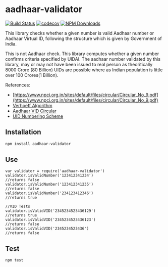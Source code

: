 # aadhaar-validator

[![Build Status](https://travis-ci.org/dinsaw/aadhaar-validator.svg?branch=master)](https://travis-ci.org/dinsaw/aadhaar-validator) [![codecov](https://codecov.io/gh/dinsaw/aadhaar-validator/branch/master/graph/badge.svg)](https://codecov.io/gh/dinsaw/aadhaar-validator) [![NPM Downloads][downloads-image]][downloads-url]

This library checks whether a given number is valid Aadhaar number or Aadhaar Virtual ID, following the structure which is given by Government of India.

This is not Aadhaar check. This library computes whether a given number confirms criteria specified by UIDAI. The aadhaar number validated by this library, may or may not have been issued to real person as theoritically 8000 Crore (80 Billion) UIDs are possible where as Indian population is little over 100 Crores(1 Billion).


References:
- [https://www.npci.org.in/sites/default/files/circular/Circular_No_9.pdf](https://www.npci.org.in/sites/default/files/circular/Circular_No_9.pdf)
- [Verhoeff Algorithm](https://en.wikipedia.org/wiki/Verhoeff_algorithm)
- [Aadhaar VID Circular](https://uidai.gov.in/images/resource/UIDAI_Circular_11012018.pdf)
- [UID Numbering Scheme](https://archive.org/details/Aadhaar_numbering_scheme/)

Installation
------------------

```bash
npm install aadhaar-validator
```

Use
------------------
```node
var validator = require('aadhaar-validator')
validator.isValidNumber('123412341234')
//returns false
validator.isValidNumber('123412341235')
//returns false
validator.isValidNumber('234123412346')
//returns true

//VID Tests
validator.isValidVID('2345234523436129')
//returns true
validator.isValidVID('2345234523436123')
//returns false
validator.isValidVID('2345234523436')
//returns false
```

Test
-------------------
```bash
npm test
```

[downloads-image]: https://img.shields.io/npm/dm/aadhaar-validator.svg
[downloads-url]: https://www.npmjs.com/package/aadhaar-validator
